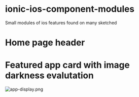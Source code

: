 # ionic-ios-component-modules
Small modules of ios features found on many sketched

# Home page header 
# Featured app card with image darkness evalutation
![app-display.png](https://postimg.cc/VrGx4j13)


